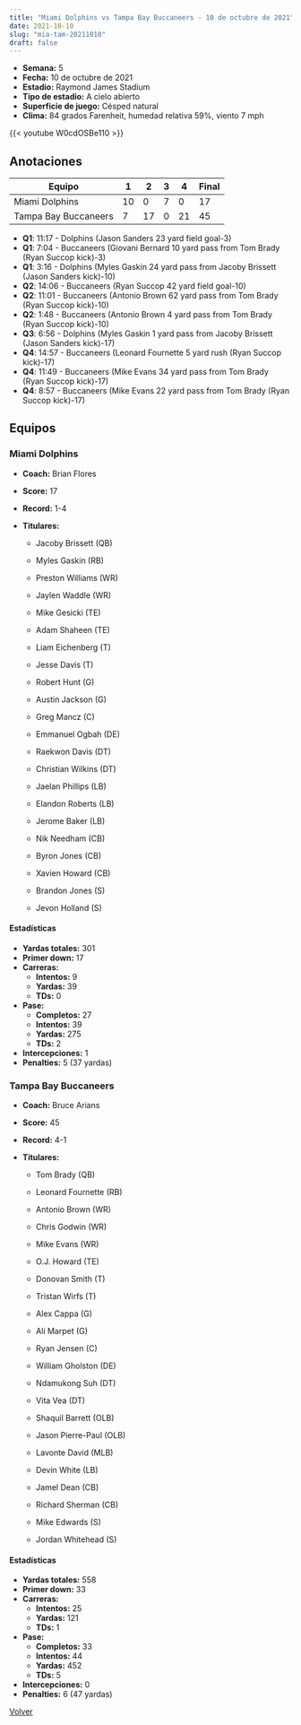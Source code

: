 ```yaml
---
title: "Miami Dolphins vs Tampa Bay Buccaneers - 10 de octubre de 2021"
date: 2021-10-10
slug: "mia-tam-20211010"
draft: false
---
```


- **Semana:** 5
- **Fecha:** 10 de octubre de 2021
- **Estadio:** Raymond James Stadium
- **Tipo de estadio:** A cielo abierto
- **Superficie de juego:** Césped natural
- **Clima:** 84 grados Farenheit, humedad relativa 59%, viento 7 mph


{{< youtube W0cdOSBe110 >}}


## Anotaciones
| Equipo | 1 | 2 | 3 | 4 | Final |
|--------|---|---|---|---|-------|
| Miami Dolphins  | 10 | 0 | 7 | 0  | 17 |
| Tampa Bay Buccaneers  | 7 | 17 | 0 | 21  | 45 |
- **Q1**: 11:17 - Dolphins (Jason Sanders 23 yard field goal-3)
- **Q1**: 7:04 - Buccaneers (Giovani Bernard 10 yard pass from Tom Brady (Ryan Succop kick)-3)
- **Q1**: 3:16 - Dolphins (Myles Gaskin 24 yard pass from Jacoby Brissett (Jason Sanders kick)-10)
- **Q2**: 14:06 - Buccaneers (Ryan Succop 42 yard field goal-10)
- **Q2**: 11:01 - Buccaneers (Antonio Brown 62 yard pass from Tom Brady (Ryan Succop kick)-10)
- **Q2**: 1:48 - Buccaneers (Antonio Brown 4 yard pass from Tom Brady (Ryan Succop kick)-10)
- **Q3**: 6:56 - Dolphins (Myles Gaskin 1 yard pass from Jacoby Brissett (Jason Sanders kick)-17)
- **Q4**: 14:57 - Buccaneers (Leonard Fournette 5 yard rush (Ryan Succop kick)-17)
- **Q4**: 11:49 - Buccaneers (Mike Evans 34 yard pass from Tom Brady (Ryan Succop kick)-17)
- **Q4**: 8:57 - Buccaneers (Mike Evans 22 yard pass from Tom Brady (Ryan Succop kick)-17)


## Equipos


### Miami Dolphins
* **Coach:** Brian Flores
* **Score:** 17
* **Record:** 1-4
* **Titulares:** 

  * Jacoby Brissett (QB) 

  * Myles Gaskin (RB) 

  * Preston Williams (WR) 

  * Jaylen Waddle (WR) 

  * Mike Gesicki (TE) 

  * Adam Shaheen (TE) 

  * Liam Eichenberg (T) 

  * Jesse Davis (T) 

  * Robert Hunt (G) 

  * Austin Jackson (G) 

  * Greg Mancz (C) 

  * Emmanuel Ogbah (DE) 

  * Raekwon Davis (DT) 

  * Christian Wilkins (DT) 

  * Jaelan Phillips (LB) 

  * Elandon Roberts (LB) 

  * Jerome Baker (LB) 

  * Nik Needham (CB) 

  * Byron Jones (CB) 

  * Xavien Howard (CB) 

  * Brandon Jones (S) 

  * Jevon Holland (S) 

#### Estadísticas
* **Yardas totales:** 301
* **Primer down:** 17
* **Carreras:**
  * **Intentos:** 9
  * **Yardas:** 39
  * **TDs:** 0
* **Pase:**
  * **Completos:** 27
  * **Intentos:** 39
  * **Yardas:** 275
  * **TDs:** 2
* **Intercepciones:** 1
* **Penalties:** 5 (37 yardas)

### Tampa Bay Buccaneers
* **Coach:** Bruce Arians
* **Score:** 45
* **Record:** 4-1
* **Titulares:** 

  * Tom Brady (QB) 

  * Leonard Fournette (RB) 

  * Antonio Brown (WR) 

  * Chris Godwin (WR) 

  * Mike Evans (WR) 

  * O.J. Howard (TE) 

  * Donovan Smith (T) 

  * Tristan Wirfs (T) 

  * Alex Cappa (G) 

  * Ali Marpet (G) 

  * Ryan Jensen (C) 

  * William Gholston (DE) 

  * Ndamukong Suh (DT) 

  * Vita Vea (DT) 

  * Shaquil Barrett (OLB) 

  * Jason Pierre-Paul (OLB) 

  * Lavonte David (MLB) 

  * Devin White (LB) 

  * Jamel Dean (CB) 

  * Richard Sherman (CB) 

  * Mike Edwards (S) 

  * Jordan Whitehead (S) 

#### Estadísticas
* **Yardas totales:** 558
* **Primer down:** 33
* **Carreras:**
  * **Intentos:** 25
  * **Yardas:** 121
  * **TDs:** 1
* **Pase:**
  * **Completos:** 33
  * **Intentos:** 44
  * **Yardas:** 452
  * **TDs:** 5
* **Intercepciones:** 0
* **Penalties:** 6 (47 yardas)


[Volver](/historia/2021)
